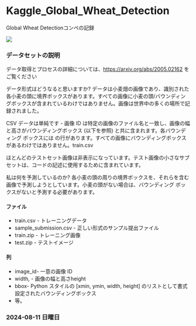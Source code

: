 # Kaggle_Global_Wheat_Detection
Global Wheat Detectionコンペの記録

![](https://storage.googleapis.com/kaggle-media/competitions/UofS-Wheat/descriptionimage.png)

### データセットの説明
データ取得とプロセスの詳細については、https://arxiv.org/abs/2005.02162 をご覧ください

データ形式はどうなると思いますか?
データは小麦畑の画像であり、識別された各小麦の頭に境界ボックスがあります。すべての画像に小麦の頭/バウンディングボックスが含まれているわけではありません。画像は世界中の多くの場所で記録されました。

CSV データは単純です - 画像 ID は特定の画像のファイル名と一致し、画像の幅と高さがバウンディングボックス (以下を参照) と共に含まれます。各バウンディング ボックスには の行があります。すべての画像にバウンディングボックスがあるわけではありません。train.csv

ほとんどのテストセット画像は非表示になっています。テスト画像の小さなサブセットは、コードの記述に使用するために含まれています。

私は何を予測しているのか?
各小麦の頭の周りの境界ボックスを、それらを含む画像で予測しようとしています。小麦の頭がない場合は、バウンディング ボックスがないと予測する必要があります。

#### ファイル  
- train.csv - トレーニングデータ  
- sample_submission.csv - 正しい形式のサンプル提出ファイル  
- train.zip - トレーニング画像  
- test.zip - テストイメージ  

#### 列  
- image_id- 一意の画像 ID  
- width, - 画像の幅と高さheight  
- bbox- Python スタイルの [xmin, ymin, width, height] のリストとして書式設定されたバウンディングボックス  
- 等。

### 2024-08-11 日曜日
